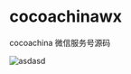 # cocoachinawx
cocoachina 微信服务号源码

![asdasd](http://cdn.cocimg.com/cms/templets/images/coco_weixin.png)
